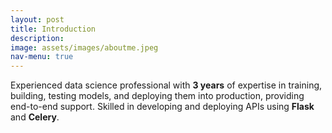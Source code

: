 ```yaml
---
layout: post
title: Introduction
description: 
image: assets/images/aboutme.jpeg
nav-menu: true
---
```

<div class="row 200%">
    <div class="6u 12u$(medium)">
        <!-- Text stuff -->
        <p>Experienced data science professional with <b>3 years</b> of expertise in training, building, testing models, and deploying them into production, providing end-to-end support. Skilled in developing and deploying APIs using <b>Flask</b> and <b>Celery</b>.</p>
    </div>
</div>